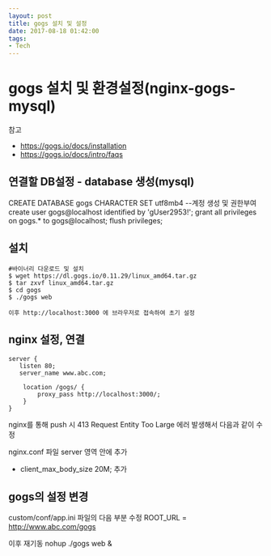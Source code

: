 ```yaml
---
layout: post
title: gogs 설치 및 설정
date: 2017-08-18 01:42:00
tags:
- Tech
---
```



# gogs 설치 및 환경설정(nginx-gogs-mysql)

참고 
- https://gogs.io/docs/installation
- https://gogs.io/docs/intro/faqs

## 연결할 DB설정 - database 생성(mysql)

CREATE DATABASE gogs CHARACTER SET utf8mb4
--계정 생성 및 권한부여
create user gogs@localhost identified by 'gUser2953!';
grant all privileges on gogs.* to gogs@localhost;
flush privileges;

## 설치

    #바이너리 다운로드 및 설치
    $ wget https://dl.gogs.io/0.11.29/linux_amd64.tar.gz
    $ tar zxvf linux_amd64.tar.gz
    $ cd gogs
    $ ./gogs web

    이후 http://localhost:3000 에 브라우저로 접속하여 초기 설정


## nginx 설정, 연결

    server {
       listen 80;
       server_name www.abc.com;

        location /gogs/ {
            proxy_pass http://localhost:3000/;
        }
    }

nginx를 통해 push 시 413 Request Entity Too Large 에러 발생해서 다음과 같이 수정

nginx.conf 파일 server 영역 안에 추가
- client_max_body_size 20M; 추가


## gogs의 설정 변경
    
   custom/conf/app.ini 파일의 다음 부분 수정
   ROOT_URL         = http://www.abc.com/gogs 

   이후 재기동
   nohup ./gogs web &


